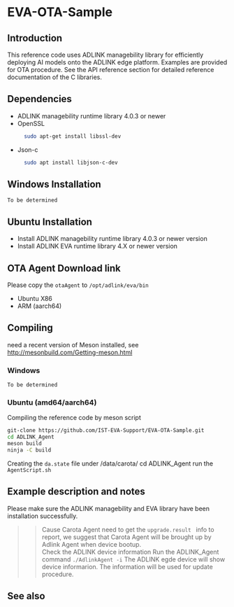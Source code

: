 # EVA-OTA-Sample

## Introduction 
 
This reference code uses ADLINK managebility library for efficiently deploying AI models onto the ADLINK edge platform.
Examples are provided for OTA procedure. See the API reference section for detailed reference documentation of the C libraries. <h2>
  
## Dependencies 
* ADLINK managebility runtime library 4.0.3 or newer
* OpenSSL
  ```bash
    sudo apt-get install libssl-dev
  ```
* Json-c
  ```bash
    sudo apt install libjson-c-dev
  ```
<h2>

## Windows Installation
   `To be determined `

## Ubuntu Installation
* Install ADLINK managebility runtime library 4.0.3 or newer version
* Install ADLINK EVA runtime library 4.X or newer version
  
## OTA Agent Download link
Please copy the `otaAgent` to `/opt/adlink/eva/bin`
* Ubuntu X86
* ARM (aarch64)
  
## Compiling
  need a recent version of Meson installed, see
    http://mesonbuild.com/Getting-meson.html
  
### Windows
  `To be determined `

### Ubuntu (amd64/aarch64)
Compiling the reference code by meson script
```bash
git-clone https://github.com/IST-EVA-Support/EVA-OTA-Sample.git
cd ADLINK_Agent
meson build
ninja -C build
```
Creating the `da.state` file  under /data/carota/
cd ADLINK_Agent
run the `AgentScript.sh` 
  
<h2>

## Example description and notes
Please make sure the ADLINK managebility and EVA library have been installation successfully.
>> Cause Carota Agent need to get the `upgrade.result ` info to report,
we suggest that Carota Agent will be brought up by Adlink Agent
when device bootup.  
>> Check the ADLINK device information
Run the ADLINK_Agent command 
`./AdlinkAgent -i`
  The ADLINK egde device will show device informarion. The information will be used for update procedure.
  
  
## See also




  
  

 
  
